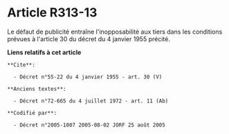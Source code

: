 # Article R313-13

Le défaut de publicité entraîne l'inopposabilité aux tiers dans les conditions prévues à l'article 30 du décret du 4 janvier
1955 précité.

**Liens relatifs à cet article**

	**Cite**:

	  - Décret n°55-22 du 4 janvier 1955 - art. 30 (V)

	**Anciens textes**:

	  - Décret n°72-665 du 4 juillet 1972 - art. 11 (Ab)

	**Codifié par**:

	  - Décret n°2005-1007 2005-08-02 JORF 25 août 2005
